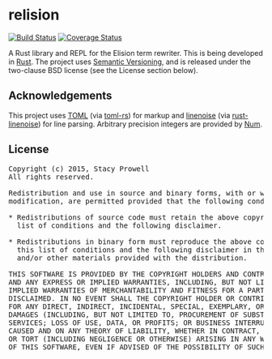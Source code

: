# relision
[![Build Status](https://travis-ci.org/relision/reli.svg?branch=master)](https://travis-ci.org/relision/reli)
[![Coverage Status](https://coveralls.io/repos/daheise/reli/badge.svg)](https://coveralls.io/r/daheise/reli)

A Rust library and REPL for the Elision term rewriter.  This is being developed in [Rust][rust].  The project uses [Semantic Versioning][semantic-version], and is released under the two-clause BSD license (see the License section below).


## Acknowledgements

This project uses [TOML][toml] (via [toml-rs][]) for markup and [linenoise][] (via [rust-linenoise][]) for line parsing.  Arbitrary precision integers are provided by [Num][num].


## License
<pre>
Copyright (c) 2015, Stacy Prowell
All rights reserved.

Redistribution and use in source and binary forms, with or without
modification, are permitted provided that the following conditions are met:

* Redistributions of source code must retain the above copyright notice, this
  list of conditions and the following disclaimer.

* Redistributions in binary form must reproduce the above copyright notice,
  this list of conditions and the following disclaimer in the documentation
  and/or other materials provided with the distribution.

THIS SOFTWARE IS PROVIDED BY THE COPYRIGHT HOLDERS AND CONTRIBUTORS "AS IS"
AND ANY EXPRESS OR IMPLIED WARRANTIES, INCLUDING, BUT NOT LIMITED TO, THE
IMPLIED WARRANTIES OF MERCHANTABILITY AND FITNESS FOR A PARTICULAR PURPOSE ARE
DISCLAIMED. IN NO EVENT SHALL THE COPYRIGHT HOLDER OR CONTRIBUTORS BE LIABLE
FOR ANY DIRECT, INDIRECT, INCIDENTAL, SPECIAL, EXEMPLARY, OR CONSEQUENTIAL
DAMAGES (INCLUDING, BUT NOT LIMITED TO, PROCUREMENT OF SUBSTITUTE GOODS OR
SERVICES; LOSS OF USE, DATA, OR PROFITS; OR BUSINESS INTERRUPTION) HOWEVER
CAUSED AND ON ANY THEORY OF LIABILITY, WHETHER IN CONTRACT, STRICT LIABILITY,
OR TORT (INCLUDING NEGLIGENCE OR OTHERWISE) ARISING IN ANY WAY OUT OF THE USE
OF THIS SOFTWARE, EVEN IF ADVISED OF THE POSSIBILITY OF SUCH DAMAGE.
</pre>


[toml]:				https://github.com/toml-lang/toml
[toml-rs]:			https://github.com/alexcrichton/toml-rs
[rust]:				http://www.rust-lang.org
[num]:				https://github.com/rust-lang/num
[linenoise]:		https://github.com/antirez/linenoise
[rust-linenoise]:	https://github.com/octplane/rust-linenoise
[semantic-version]:	http://semver.org
